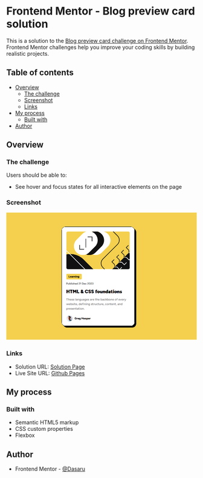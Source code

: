 # Frontend Mentor - Blog preview card solution

This is a solution to the [Blog preview card challenge on Frontend Mentor](https://www.frontendmentor.io/challenges/blog-preview-card-ckPaj01IcS). Frontend Mentor challenges help you improve your coding skills by building realistic projects. 

## Table of contents

- [Overview](#overview)
  - [The challenge](#the-challenge)
  - [Screenshot](#screenshot)
  - [Links](#links)
- [My process](#my-process)
  - [Built with](#built-with)
- [Author](#author)

## Overview

### The challenge

Users should be able to:

- See hover and focus states for all interactive elements on the page

### Screenshot

![](./screenshot.png)

### Links

- Solution URL: [Solution Page](https://www.frontendmentor.io/solutions/blog-preview-card-FUKDztU-f2)
- Live Site URL: [Github Pages](https://dasaru.github.io/blog-preview-card/)

## My process

### Built with

- Semantic HTML5 markup
- CSS custom properties
- Flexbox

## Author

- Frontend Mentor - [@Dasaru](https://www.frontendmentor.io/profile/Dasaru)
